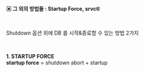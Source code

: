 **▣ 그 외의 방법들 : Startup Force, srvctl**  

<br/>
  
Shutdown 옵션 외에 DB 를 시작&종료할 수 있는 방법 2가지  

<br/>

**1. STARTUP FORCE**  
**startup force** = shutdown abort + startup
